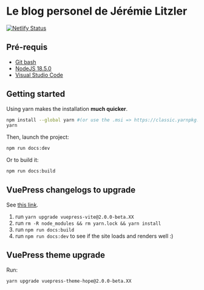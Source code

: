 # Le blog personel de Jérémie Litzler

[![Netlify Status](https://api.netlify.com/api/v1/badges/e2a9c00d-2bfe-402d-bb51-51ae4b0d2402/deploy-status)](https://app.netlify.com/sites/jeremiel-blog-fr/deploys)

## Pré-requis

- [Git bash](https://git-scm.com/downloads)
- [NodeJS 18.5.0](https://nodejs.org/en/blog/release/v18.5.0/)
- [Visual Studio Code](https://code.visualstudio.com/download)

## Getting started

Using yarn makes the installation **much quicker**.

```sh
npm install --global yarn #(or use the .msi => https://classic.yarnpkg.com/lang/en/docs/install/#windows-stable)
yarn
```

Then, launch the project:

```sh
npm run docs:dev
```

Or to build it:

```sh
npm run docs:build
```

## VuePress changelogs to upgrade

See [this link](https://github.com/vuepress/vuepress-next/blob/main/CHANGELOG.md).

1. run `yarn upgrade vuepress-vite@2.0.0-beta.XX`
2. run `rm -R node_modules && rm yarn.lock && yarn install`
3. run `npm run docs:build`
4. run `npm run docs:dev` to see if the site loads and renders well :)

## VuePress theme upgrade

Run:

```sh
yarn upgrade vuepress-theme-hope@2.0.0-beta.XX
```
